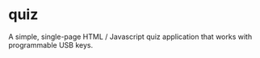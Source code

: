 # quiz
A simple, single-page HTML / Javascript quiz application that works with programmable USB keys.
